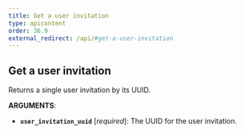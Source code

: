 ```yaml
---
title: Get a user invitation
type: apicontent
order: 36.9
external_redirect: /api/#get-a-user-invitation
---
```


## Get a user invitation

Returns a single user invitation by its UUID.

**ARGUMENTS**:

* **`user_invitation_uuid`** [*required*]: The UUID for the user invitation.